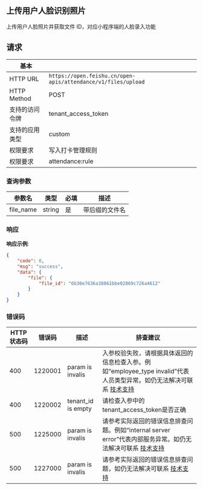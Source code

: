 ## 上传用户人脸识别照片

上传用户人脸照片并获取文件 ID，对应小程序端的人脸录入功能

## 请求

| 基本 | |
| --- | --- |
| HTTP URL | `https://open.feishu.cn/open-apis/attendance/v1/files/upload` |
| HTTP Method | POST |
| 支持的访问令牌 | tenant_access_token |
| 支持的应用类型 | custom |
| 权限要求 | 写入打卡管理规则 |
| 权限要求 | attendance:rule |

### 查询参数

| 参数名 | 类型 | 必填 | 描述 |
| ------ | ---- | ---- | ---- |
| file_name | string | 是 | 带后缀的文件名 |
### 响应

**响应示例**:

```json
{
    "code": 0,
    "msg": "success",
    "data": {
        "file": {
            "file_id": "6b30e7636a38861bbe02869c726a4612"
        }
    }
}
```

### 错误码

| HTTP状态码 | 错误码 | 描述 | 排查建议 |
| ---------- | ------ | ---- | -------- |
| 400 | 1220001 | param is invalis | 入参校验失败，请根据具体返回的信息检查入参。例如“employee_type invalid”代表人员类型异常。如仍无法解决可联系 [技术支持](https://applink.feishu.cn/TLJpeNdW) |
| 400 | 1220002 | tenant_id is empty | 请检查入参中的 tenant_access_token是否正确 |
| 500 | 1225000 | param is invalis | 请参考实际返回的错误信息排查问题。例如“internal server error”代表内部服务异常。如仍无法解决可联系 [技术支持](https://applink.feishu.cn/TLJpeNdW) |
| 500 | 1227000 | param is invalis | 请参考实际返回的错误信息排查问题，如仍无法解决可联系 [技术支持](https://applink.feishu.cn/TLJpeNdW) |

